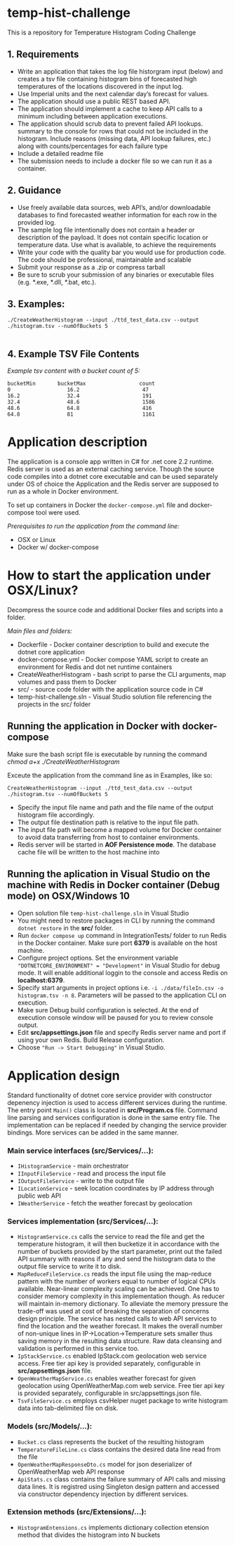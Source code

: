 # temp-hist-challenge
This is a repository for Temperature Histogram Coding Challenge

## 1. Requirements

* Write an application that takes the log file historgram input (below) and creates a tsv file containing histogram bins of forecasted high temperatures of the locations discovered in the input log.
* Use Imperial units and the next calendar day’s forecast for values.
* The application should use a public REST based API.
* The application should implement a cache to keep API calls to a minimum including between application executions.
* The application should scrub data to prevent failed API lookups.
summary to the console for rows that could not be included in the histogram. Include reasons (missing data, API lookup failures, etc.) along with counts/percentages for each failure type
* Include a detailed readme file
* The submission needs to include a docker file so we can run it as a container.

## 2. Guidance

* Use freely available data sources, web API’s, and/or downloadable databases to find forecasted weather information for each row in the provided log.
* The sample log file intentionally does not contain a header or description of the payload. It does not contain specific location or temperature data. Use what is available, to achieve the requirements
* Write your code with the quality bar you would use for production code. The code should be professional, maintainable and scalable
* Submit your response as a .zip or compress tarball
* Be sure to scrub your submission of any binaries or executable files (e.g. *.exe, *.dll, *.bat, etc.).

## 3. Examples:
```
./CreateWeatherHistogram --input ./ttd_test_data.csv --output ./histogram.tsv --numOfBuckets 5


```
## 4. Example TSV File Contents
*Example tsv content with a bucket count of 5:*

~~~
bucketMin       bucketMax                 count
0                  16.2                    47
16.2               32.4                    191
32.4               48.6                    1586
48.6               64.8                    416
64.8               81                      1161
~~~

# Application description

The application is a console app written in C# for .net core 2.2 runtime.
Redis server is used as an external caching service.
Though the source code compiles into a dotnet core executable and can be used separately 
under OS of choice the Application and the Redis server are supposed to run as a whole in Docker environment.

To set up containers in Docker the `docker-compose.yml` file and docker-compose tool were used.

*Prerequisites to run the application from the command line:*

* OSX or Linux 
* Docker w/ docker-compose

# How to start the application under OSX/Linux?

Decompress the source code and additional Docker files and scripts into a folder.

*Main files and folders:*

* Dockerfile - Docker container description to build and execute the dotnet core application 
* docker-compose.yml - Docker compose YAML script to create an environment for Redis and dot net runtime containers
* CreateWeatherHistogram - bash script to parse the CLI arguments, map volumes and pass them to Docker 
* src/ - source code folder with the application source code in C#
* temp-hist-challenge.sln - Visual Studio solution file referencing the projects in the src/ folder

## Running the application in Docker with docker-compose

Make sure the bash script file is executable by running the command
*chmod a+x ./CreateWeatherHistogram*

Exceute the application from the command line as in Examples, like so:

```
CreateWeatherHistogram --input ./ttd_test_data.csv --output ./histogram.tsv --numOfBuckets 5

```

* Specify the input file name and path and the file name of the output histogram file accordingly.
* The output file destination path is relative to the input file path. 
* The input file path will become a mapped volume for Docker container to avoid data transferring from host to container environments.
* Redis server will be started in **AOF Persistence mode**. The database cache file will be written to the host machine into 

## Running the aplication in Visual Studio on the machine with Redis in Docker container (Debug mode) on OSX/Windows 10

* Open solution file `temp-hist-challenge.sln` in Visual Studio
* You might need to restore packages in CLI by running the command `dotnet restore` in the **src/** folder.
* Run `docker compose up` command in IntegrationTests/ folder to run Redis in the Docker container. Make sure port **6379** is available on the host machine.
* Configure project options. Set the environment variable `"DOTNETCORE_ENVIRONMENT" = "Development"` in Visual Studio for debug mode. It will enable additional loggin to the console and access Redis on **localhost:6379**.
* Specify start arguments in project options i.e. `-i ./data/fileIn.csv -o histogram.tsv -n 8`. Parameters will be passed to the application CLI on execution. 
* Make sure Debug build configuration is selected. At the end of execution console window will be paused for you to review console output.
* Edit **src/appsettings.json** file and specify Redis server name and port if using your own Redis. Build Release configuration.
* Choose `"Run -> Start Debugging"` in Visual Studio.

# Application design

Standard functionality of dotnet core service provider with constructor depenency injection is used to access different services during the runtime.
The entry point `Main()` class is located in **src/Program.cs** file. 
Command line parsing and services configuration is done in the same entry file.
The implementation can be replaced if needed by changing the service provider bindings. More services can be added in the same manner.

### Main service interfaces (src/Services/...):

* `IHistogramService` - main orchestrator
* `IInputFileService` - read and process the input file
* `IOutputFileService` - write to the output file
* `ILocationService` - seek location coordinates by IP address through public web API
* `IWeatherService` - fetch the weather forecast by geolocation

### Services implementation (src/Services/...):

* `HistogramService.cs` calls the service to read the file and get the temperature histogram, it will then bucketize it in accordance with the number of buckets provided by the start parameter, print out the failed API summary with reasons if any and send the histogram data to the output file service to write it to disk.
* `MapReduceFileService.cs` reads the input file using the map-reduce pattern with the number of workers equal to number of logical CPUs available. Near-linear complexity scaling can be achieved. One has to consider memory complexity in this implementation though. As reducer will maintain in-memory dictionary. To alleviate the memory pressure the trade-off was  used at cost of breaking the separation of concerns design principle. The service has nested calls to web API services to find the location and the weather forecast. It makes the overall number of non-unique lines in IP->Location->Temperature sets smaller thus saving memory in the resulting data structure. Raw data cleansing and validation is performed in this service too.
* `IpStackService.cs` enabled IpStack.com geolocation web service access. Free tier api key is provided separately, configurable in **src/appsettings.json** file. 
* `OpenWeatherMapService.cs` enables weather forecast for given geolocation using OpenWeatherMap.com web service. Free tier api key is provided separately, configurable in src/appsettings.json file.
* `TsvFileService.cs` employs csvHelper nuget package to write histogram data into tab-delimited file on disk.

### Models (src/Models/...):
* `Bucket.cs` class represents the bucket of the resulting histogram
* `TemperatureFileLine.cs` class contains the desired data line read from the file
* `OpenWeatherMapResponseDto.cs` model for json deserializer of OpenWeatherMap web API response
* `ApiStats.cs` class contains the failure summary of API calls and missing data lines. It is registred using Singleton design pattern and accessed via constructor dependency injection by different services.

### Extension methods (src/Extensions/...):
* `HistogramEntensions.cs` implements dictionary collection etension method that divides the histogram into N buckets 






